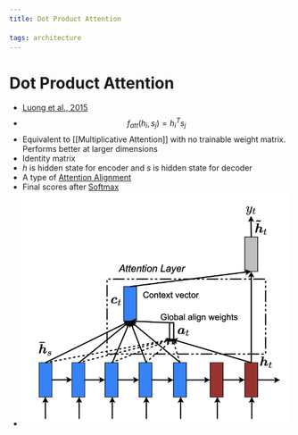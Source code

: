 ```yaml
---
title: Dot Product Attention

tags: architecture 
---
```


# Dot Product Attention
- [Luong et al., 2015](https://arxiv.org/pdf/1508.04025.pdf)
- $$f_{att}(h_{i}, s_{j}) = h_{i}^{T}s_{j}$$
- Equivalent to [[Multiplicative Attention]] with no trainable weight matrix. Performs better at larger dimensions
- Identity matrix
- $h$ is hidden state for encoder and $s$ is hidden state for decoder
- A type of [Attention Alignment](Attention%20Alignment.md)
- Final scores after [Softmax](Softmax.md)
- ![](assets/Pasted%20image%2020220621174933.png)












